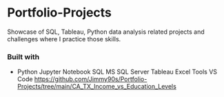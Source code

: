 # Portfolio-Projects
Showcase of SQL, Tableau, Python data analysis related projects and challenges where I practice those skills.

### Built with
 - Python
Jupyter Notebook
SQL
MS SQL Server
Tableau
Excel
Tools
VS Code
https://github.com/Jimmy90s/Portfolio-Projects/tree/main/CA_TX_Income_vs_Education_Levels
